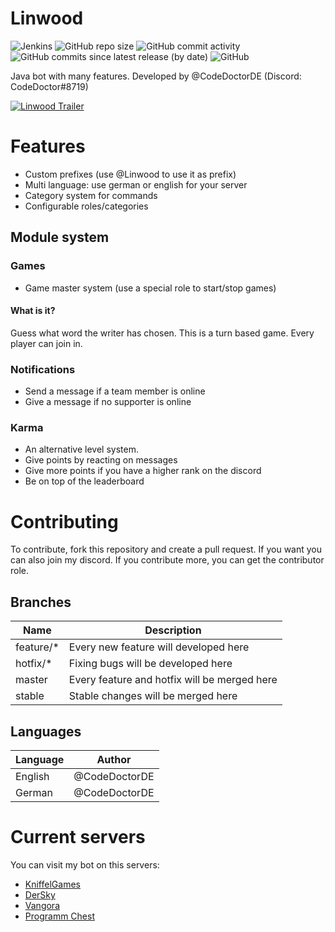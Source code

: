 # Linwood
![Jenkins](https://img.shields.io/jenkins/build?jobUrl=https%3A%2F%2Fci.codemc.io%2Fjob%2FCodeDoctorDE%2Fjob%2FLinwood&style=for-the-badge)
![GitHub repo size](https://img.shields.io/github/repo-size/CodeDoctorDE/Linwood?style=for-the-badge)
![GitHub commit activity](https://img.shields.io/github/commit-activity/m/CodeDoctorDE/Linwood?style=for-the-badge)
![GitHub commits since latest release (by date)](https://img.shields.io/github/commits-since/CodeDoctorDE/Linwood/latest?style=for-the-badge)
![GitHub](https://img.shields.io/github/license/CodeDoctorDE/Linwood?style=for-the-badge)


Java bot with many features. Developed by @CodeDoctorDE (Discord: CodeDoctor#8719)

[![Linwood Trailer](https://img.youtube.com/vi/m1mac2d19Fo/0.jpg)](https://www.youtube.com/watch?v=m1mac2d19Fo)

# Features

* Custom prefixes (use @Linwood to use it as prefix)
* Multi language: use german or english for your server
* Category system for commands
* Configurable roles/categories

## Module system

### Games
* Game master system (use a special role to start/stop games)

#### What is it?
Guess what word the writer has chosen. This is a turn based game. Every player can join in.

### Notifications
* Send a message if a team member is online
* Give a message if no supporter is online

### Karma
* An alternative level system.
* Give points by reacting on messages
* Give more points if you have a higher rank on the discord
* Be on top of the leaderboard

# Contributing

To contribute, fork this repository and create a pull request. If you want you can also join my discord. If you contribute more, you can get the contributor role.

## Branches

Name | Description
--- | ---
feature/* | Every new feature will developed here
hotfix/* | Fixing bugs will be developed here
master | Every feature and hotfix will be merged here 
stable | Stable changes will be merged here

## Languages

Language | Author
--- | ---
English | @CodeDoctorDE
German | @CodeDoctorDE


# Current servers
You can visit my bot on this servers:
* [KniffelGames](https://discord.gg/J7EUgvN)
* [DerSky](https://discord.gg/5NNyexY)
* [Vangora](https://discord.gg/F2yuUXR)
* [Programm Chest](https://discord.gg/7AQyGPq)
